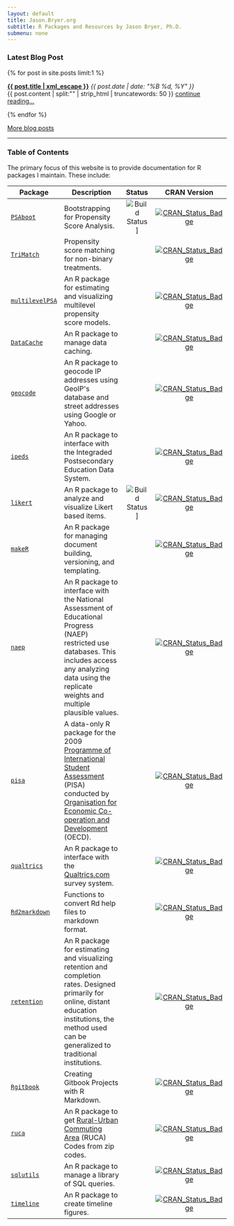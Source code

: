 ```yaml
---
layout: default
title: Jason.Bryer.org
subtitle: R Packages and Resources by Jason Bryer, Ph.D.
submenu: none
---
```


### Latest Blog Post ###
{% for post in site.posts limit:1 %}
  <p>
    <strong><a href="{{ post.url }}">{{ post.title | xml_escape }}</a></strong>
    <span>
    	<em><time datetime="{{ post.date | date: "%Y-%m-%d" }}">
    		{{ post.date | date: "%B %d, %Y" }}
    	</time></em>
    </span>
  <br />{{ post.content | split:"<!--more-->" | strip_html | truncatewords: 50 }} <a href="{{ post.url }}">continue reading...</a>
  </p>
{% endfor %}

[More blog posts](/blog.html)

__________


### Table of Contents ###

The primary focus of this website is to provide documentation for R packages I maintain. These include:

Package                                        | Description                                  | Status             | CRAN Version
-----------------------------------------------|----------------------------------------------|:------------------:|:-------------------:
[`PSAboot`](/PSAboot)                          | Bootstrapping for Propensity Score Analysis. | ![Build Status](https://api.travis-ci.org/jbryer/PSAboot.svg)] | [![CRAN_Status_Badge](http://www.r-pkg.org/badges/version/PSAboot)](http://cran.r-project.org/package=PSAboot) 
[`TriMatch`](/TriMatch)                        | Propensity score matching for non-binary treatments. |   | [![CRAN_Status_Badge](http://www.r-pkg.org/badges/version/TriMatch)](http://cran.r-project.org/package=TriMatch) 
[`multilevelPSA`](/multilevelPSA)              | An R package for estimating and visualizing multilevel propensity score models. |   | [![CRAN_Status_Badge](http://www.r-pkg.org/badges/version/multilevelPSA)](http://cran.r-project.org/package=multilevelPSA) 
[`DataCache`](/DataCache)                      | An R package to manage data caching. |   | [![CRAN_Status_Badge](http://www.r-pkg.org/badges/version/DataCache)](http://cran.r-project.org/package=DataCache) 
[`geocode`](https://github.com/jbryer/geocode) | An R package to geocode IP addresses using GeoIP's database and street addresses using Google or Yahoo. |   | [![CRAN_Status_Badge](http://www.r-pkg.org/badges/version/geocode)](http://cran.r-project.org/package=geocode) 
[`ipeds`](/ipeds)                              | An R package to interface with the Integraded Postsecondary Education Data System. |   | [![CRAN_Status_Badge](http://www.r-pkg.org/badges/version/ipeds)](http://cran.r-project.org/package=ipeds) 
[`likert`](/likert)                            | An R package to analyze and visualize Likert based items. | ![Build Status](https://api.travis-ci.org/jbryer/likert.svg)] | [![CRAN_Status_Badge](http://www.r-pkg.org/badges/version/likert)](http://cran.r-project.org/package=likert) 
[`makeR`](/makeR)                              | An R package for managing document building, versioning, and templating. |   | [![CRAN_Status_Badge](http://www.r-pkg.org/badges/version/makeR)](http://cran.r-project.org/package=makeR) 
[`naep`](/naep)                                | An R package to interface with the National Assessment of Educational Progress (NAEP) restricted use databases. This includes access any analyzing data using the replicate weights and multiple plausible values. |   | [![CRAN_Status_Badge](http://www.r-pkg.org/badges/version/naep)](http://cran.r-project.org/package=naep) 
[`pisa`](/pisa)                                | A data-only R package for the 2009 [Programme of International Student Assessment](http://www.oecd.org/pisa/) (PISA) conducted by [Organisation for Economic Co-operation and Development](http://www.oecd.org) (OECD). |   | [![CRAN_Status_Badge](http://www.r-pkg.org/badges/version/PISA)](http://cran.r-project.org/package=PISA) 
[`qualtrics`](/qualtrics)                      | An R package to interface with the [Qualtrics.com](http://qualtrics.com) survey system. |   | [![CRAN_Status_Badge](http://www.r-pkg.org/badges/version/qualtrics)](http://cran.r-project.org/package=qualtrics) 
[`Rd2markdown`](/Rd2markdown)                  | Functions to convert Rd help files to markdown format. |   | [![CRAN_Status_Badge](http://www.r-pkg.org/badges/version/Rd2markdown)](http://cran.r-project.org/package=Rd2markdown) 
[`retention`](/retention)                      | An R package for estimating and visualizing retention and completion rates. Designed primarily for online, distant education institutions, the method used can be generalized to traditional institutions. |   | [![CRAN_Status_Badge](http://www.r-pkg.org/badges/version/retention)](http://cran.r-project.org/package=retention) 
[`Rgitbook`](/Rgitbook)                        | Creating Gitbook Projects with R Markdown. |   | [![CRAN_Status_Badge](http://www.r-pkg.org/badges/version/Rgitbook)](http://cran.r-project.org/package=Rgitbook) 
[`ruca`](https://github.com/jbryer/ruca)       | An R package to get [Rural-Urban Commuting Area](http://depts.washington.edu/uwruca/index.php) (RUCA) Codes from zip codes. |   | [![CRAN_Status_Badge](http://www.r-pkg.org/badges/version/ruca)](http://cran.r-project.org/package=ruca) 
[`sqlutils`](/sqlutils)                        | An R package to manage a library of SQL queries. |   | [![CRAN_Status_Badge](http://www.r-pkg.org/badges/version/sqlutils)](http://cran.r-project.org/package=sqlutils) 
[`timeline`](/timeline)                        | An R package to create timeline figures. |   | [![CRAN_Status_Badge](http://www.r-pkg.org/badges/version/timeline)](http://cran.r-project.org/package=timeline) 



